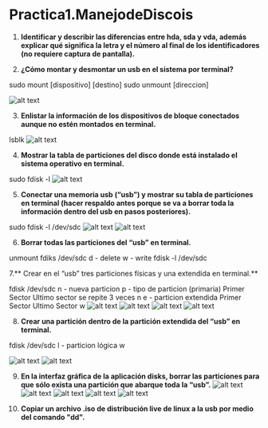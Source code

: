 # Practica1.ManejodeDiscois

1. **Identificar y describir las diferencias entre hda, sda y vda, además explicar qué significa la letra y el número al final de los identificadores (no requiere captura de pantalla).**





2. **¿Cómo montar y desmontar un usb en el sistema por terminal?**

sudo mount [dispositivo] [destino]
sudo unmount [direccion]

![alt text](https://github.com/daerksun/Practica1.ManejodeDiscos/blob/main/Imagenes/1.png "Im1")

3. **Enlistar la información de los dispositivos de bloque conectados aunque no estén montados en terminal.**

lsblk
![alt text](https://github.com/daerksun/Practica1.ManejodeDiscos/blob/main/Imagenes/2.png "Im2")

4. **Mostrar la tabla de particiones del disco donde está instalado el sistema operativo en terminal.**

sudo fdisk -l
![alt text](https://github.com/daerksun/Practica1.ManejodeDiscos/blob/main/Imagenes/5.png "Im3")

5. **Conectar una memoria usb (“usb”) y mostrar su tabla de particiones en terminal (hacer respaldo antes porque se va a borrar toda la información dentro del usb en pasos posteriores).**

sudo fdisk -l /dev/sdc
![alt text](https://github.com/daerksun/Practica1.ManejodeDiscos/blob/main/Imagenes/7.png "Im4")
![alt text](https://github.com/daerksun/Practica1.ManejodeDiscos/blob/main/Imagenes/9.png "Im5")

6. **Borrar todas las particiones del “usb” en terminal.**

unmount
fdiks /dev/sdc
d - delete
w - write
fdisk -l /dev/sdc



7.** Crear en el “usb” tres particiones físicas y una extendida en terminal.**

fdisk /dev/sdc
n - nueva particion
p - tipo de particion (primaria)
Primer Sector
Ultimo sector
se repite 3 veces
n
e - particion extendida
Primer Sector
Ultimo Sector
w
![alt text](https://github.com/daerksun/Practica1.ManejodeDiscos/blob/main/Imagenes/11.png "Im11")
![alt text](https://github.com/daerksun/Practica1.ManejodeDiscos/blob/main/Imagenes/12.png "Im12")
![alt text](https://github.com/daerksun/Practica1.ManejodeDiscos/blob/main/Imagenes/13.png "Im13")
![alt text](https://github.com/daerksun/Practica1.ManejodeDiscos/blob/main/Imagenes/14.png "Im14")

8. **Crear una partición dentro de la partición extendida del “usb” en terminal.**

fdisk /dev/sdc
l - particion lógica w

![alt text](https://github.com/daerksun/Practica1.ManejodeDiscos/blob/main/Imagenes/15.png "Im15")
![alt text](https://github.com/daerksun/Practica1.ManejodeDiscos/blob/main/Imagenes/16.png "Im16")

9. **En la interfaz gráfica de la aplicación disks, borrar las particiones para que sólo exista una
partición que abarque toda la “usb”.**
![alt text](https://github.com/daerksun/Practica1.ManejodeDiscos/blob/main/Imagenes/18.png "Im18")
![alt text](https://github.com/daerksun/Practica1.ManejodeDiscos/blob/main/Imagenes/19.png "Im19")
![alt text](https://github.com/daerksun/Practica1.ManejodeDiscos/blob/main/Imagenes/20.png "Im20")
![alt text](https://github.com/daerksun/Practica1.ManejodeDiscos/blob/main/Imagenes/21.png "Im21")
![alt text](https://github.com/daerksun/Practica1.ManejodeDiscos/blob/main/Imagenes/22.png "Im22")

10. **Copiar un archivo .iso de distribución live de linux a la usb por medio del comando "dd".**


